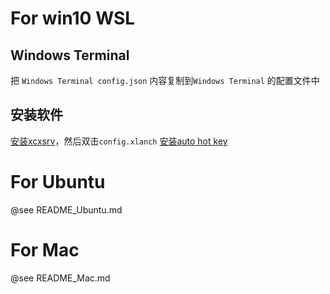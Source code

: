 # For win10 WSL

## Windows Terminal
把 `Windows Terminal config.json` 内容复制到`Windows Terminal` 的配置文件中

## 安装软件
[安装xcxsrv](https://sourceforge.net/projects/vcxsrv/)，然后双击`config.xlanch`
[安装auto hot key](https://www.autohotkey.com/)

# For Ubuntu
@see README_Ubuntu.md

# For Mac
@see README_Mac.md
